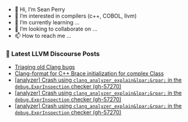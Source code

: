 - 👋 Hi, I’m Sean Perry
- 👀 I’m interested in compilers (c++, COBOL, llvm)
- 🌱 I’m currently learning ...
- 💞️ I’m looking to collaborate on ...
- 📫 How to reach me ...

<!---
s66perry/s66perry is a ✨ special ✨ repository because its `README.md` (this file) appears on your GitHub profile.
You can click the Preview link to take a look at your changes.
--->
### 📕 Latest LLVM Discourse Posts

<!-- DISCOURSE-LLVM:START -->
- [Triaging old Clang bugs](https://discourse.llvm.org/t/triaging-old-clang-bugs/71590?page=2#post_30)
- [Clang-format for C++ Brace initialization for complex Class](https://discourse.llvm.org/t/clang-format-for-c-brace-initialization-for-complex-class/72686#post_1)
- [[analyzer] Crash using `clang_analyzer_explain&lpar;&rpar;` in the `debug.ExprInspection` checker &lpar;gh-57270&rpar;](https://discourse.llvm.org/t/analyzer-crash-using-clang-analyzer-explain-in-the-debug-exprinspection-checker-gh-57270/72684#post_3)
- [[analyzer] Crash using `clang_analyzer_explain&lpar;&rpar;` in the `debug.ExprInspection` checker &lpar;gh-57270&rpar;](https://discourse.llvm.org/t/analyzer-crash-using-clang-analyzer-explain-in-the-debug-exprinspection-checker-gh-57270/72684#post_2)
- [[analyzer] Crash using `clang_analyzer_explain&lpar;&rpar;` in the `debug.ExprInspection` checker &lpar;gh-57270&rpar;](https://discourse.llvm.org/t/analyzer-crash-using-clang-analyzer-explain-in-the-debug-exprinspection-checker-gh-57270/72684#post_1)
<!-- DISCOURSE-LLVM:END -->
